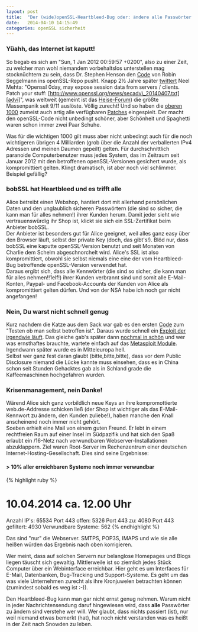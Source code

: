 ```yaml
---
layout: post
title:  "Der (wide)openSSL-Heartbleed-Bug oder: ändere alle Passwörter und Keys ... jetzt"
date:   2014-04-10 14:15:49
categories: openSSL sicherheit
---
```


### Yüahh, das Internet ist kaputt!
So begab es sich am "Sun, 1 Jan 2012 00:59:57 +0200", also zu einer Zeit, zu welcher man wohl niemandem vorbehaltslos unterstellen mag stocknüchtern zu sein, dass Dr. Stephen Henson den [Code][gitdiff] von Robin Seggelmann ins openSSL-Repo pusht.
Knapp 2½ Jahre später [twittert][tweet] Neel Mehta: "Openssl 0day, may expose session data from servers / clients. Patch your stuff: [http://www.openssl.org/news/secadv\_20140407.txt][advi]", was weltweit (gemeint ist das [Heise-Forum][heisef]) die größte Massenpanik seit 9/11 auslöste. Völlig zurecht! Und so haben die [oberen 1000][top1000] zumeist auch artig alle verfügbaren [Patches][patchdiff] eingespielt. Der macht den openSSL-Code nicht unbedingt schöner, aber Schönheit und Spaghetti waren schon immer zwei Paar Schuhe.

Was für die wichtigen 1000 gilt muss aber nicht unbedingt auch für die noch wichtigeren übrigen 4 Milliarden (grob über die Anzahl der verballerten IPv4 Adressen und meinen Daumen gepeilt) gelten. Für durchschnittlich paranoide Computerbenutzer muss jedes System, das im Zeitraum seit Januar 2012 mit den betroffenen openSSL-Versionen gesichert wurde, als kompromittiert gelten. Klingt dramatisch, ist aber noch viel schlimmer. Beispiel gefällig?

### bobSSL hat Heartbleed und es trifft alle
Alice betreibt einen Webshop, hantiert dort mit allerhand persönlichen Daten und den unglaublich sicheren Passwörtern (die sind so sicher, die kann man für alles nehmen!) ihrer Kunden herum. Damit jeder sieht wie vertrauenswürdig ihr Shop ist, klickt sie sich ein SSL-Zertifikat beim Anbieter bobSSL.  
Der Anbieter ist besonders gut für Alice geeignet, weil alles ganz easy über den Browser läuft, selbst der private Key (doch, das gibt's!). Blöd nur, dass bobSSL eine kaputte openSSL-Version benutzt und seit Monaten von Charlie dem Schelm abgeschnorchelt wird. Alice's SSL ist also kompromittiert, obwohl sie selbst niemals eine eine der vom Heartbleed-Bug betroffende openSSL-Version verwendet hat.  
Daraus ergibt sich, dass alle Kennwörter (die sind so sicher, die kann man für alles nehmen!!1elf!) ihrer Kunden verbrannt sind und somit alle E-Mail-Konten, Paypal- und Facebook-Accounts der Kunden von Alice als kompromittiert gelten dürfen. Und von der NSA habe ich noch gar nicht angefangen!

### Nein, Du warst nicht schnell genug
Kurz nachdem die Katze aus dem Sack war gab es den ersten [Code][heartbleeder] zum "Testen ob man selbst betroffen ist". Daraus wurde schnell ein [Exploit der irgendwie läuft][exploit1]. Das gleiche gab's später dann [nochmal in schön][exploit2] und wer was ernsthaftes brauchte, wartete einfach auf das [Metasploit Module][msf]. Irgendwann später wurde es in Mitteleuropa hell.  
Selbst wer ganz fest daran glaubt (bitte,bitte,bitte), dass vor dem Public Disclosure niemand die Lücke kannte muss einsehen, dass es in China schon seit Stunden Gehacktes gab als in Schland grade die Kaffeemaschinen hochgefahren wurden.

### Krisenmanagement, nein Danke!
Wärend Alice sich ganz vorbildlich neue Keys an ihre kompromottierte web.de-Addresse schicken ließ (der Shop ist wichtiger als das E-Mail-Kennwort zu ändern, den Kunden zuliebe!), haben manche den Knall anscheinend noch immer nicht gehört.  
Soeben erhielt eine Mail von einem guten Freund. Er lebt in einem rechtfreien Raum auf einer Insel im Südpazifik und hat sich den Spaß erlaubt ein /16-Netz nach verwundbaren Webserver-Installationen abzuklappern. Ziel waren Root-Server im Rechenzentrum einer deutschen Internet-Hosting-Gesellschaft. Dies sind seine Ergebnisse:

#### > 10% aller erreichbaren Systeme noch immer verwundbar

{% highlight ruby %}
# 10.04.2014 ca. 12.00 Uhr

Anzahl IP's:         65534
Port 443 offen:       5326
Port 443 zu:          4080
Port 443 gefiltert:   4930
Verwundbare Systeme:   562
{% endhighlight %}

Das sind "nur" die Webserver. SMTPS, POP3S, IMAPS und wie sie alle heißen würden das Ergebnis nach oben korrigieren. 

Wer meint, dass auf solchen Servern nur belanglose  Homepages und Blogs liegen täuscht sich gewaltig. Mittlerweile ist so ziemlich jedes Stück Computer über ein Webinterface erreichbar. Hier geht es um Interfaces für E-Mail, Datenbanken, Bug-Tracking und Support-Systeme. Es geht um das was viele Unternehmen zurecht als ihre Kronjuwelen betrachten können (zumindest sobald es weg ist :-)).

Den Heartbleed-Bug kann man gar nicht ernst genug nehmen. Warum nicht in jeder Nachrichtensendung daruf hingewiesen wird, dass **alle** Passwörter zu ändern sind verstehe wer will. Wer glaubt, dass nichts passiert (ist), nur weil niemand etwas bemerkt (hat), hat noch nicht verstanden was es heißt in der Zeit nach Snowden zu leben.


[msf]: https://github.com/rapid7/metasploit-framework/blob/master/modules/auxiliary/scanner/ssl/openssl\_heartbleed.rb
[exploit2]: https://gist.github.com/takeshixx/10107280
[exploit1]: https://github.com/trapp/heartbleeder
[heartbleeder]: https://github.com/titanous/heartbleeder
[heisef]: http://www.heise.de/security/news/foren/S-Der-GAU-fuer-Verschluesselung-im-Web-Horror-Bug-in-OpenSSL/forum-277761/list/
[top1000]: https://github.com/musalbas/heartbleed-masstest/blob/master/top1000.txt
[advi]: http://www.openssl.org/news/secadv_20140407.txt
[tweet]: https://twitter.com/neelmehta/status/453255264938901504
[gitdiff]: http://git.openssl.org/gitweb/?p=openssl.git;a=commitdiff;h=4817504d069b4c5082161b02a22116ad75f822b1
[patchdiff]: http://git.openssl.org/gitweb/?p=openssl.git;a=commitdiff;h=96db9023b881d7cd9f379b0c154650d6c108e9a3
